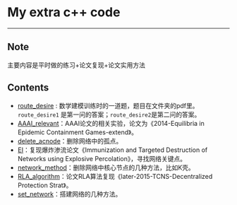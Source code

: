 ﻿# My extra c++ code
----------------------

## Note
主要内容是平时做的练习+论文复现+论文实用方法

##	Contents

- [route_desire](route_desire) : 数学建模训练时的一道题，题目在文件夹的pdf里。`route_desire1` 是第一问的答案；`route_desire2`是第二问的答案。
- [AAAI_relevant](AAAI_relevant)：AAAI论文的相关实验，论文为《2014-Equilibria in Epidemic Containment Games-extend》。
- [delete_acnode](delete_acnode)：删除网络中的孤点。
- [EI](EI)：复现爆炸渗流论文《Immunization and Targeted Destruction of Networks using Explosive Percolation》，寻找网络关键点。
- [network_method](network_method)：删除网络中核心节点的几种方法，比如K壳。
- [RLA_algorithm](RLA_algorithm)：论文RLA算法复现《later-2015-TCNS-Decentralized Protection Strat》。
- [set_network](set_network)：搭建网络的几种方法。